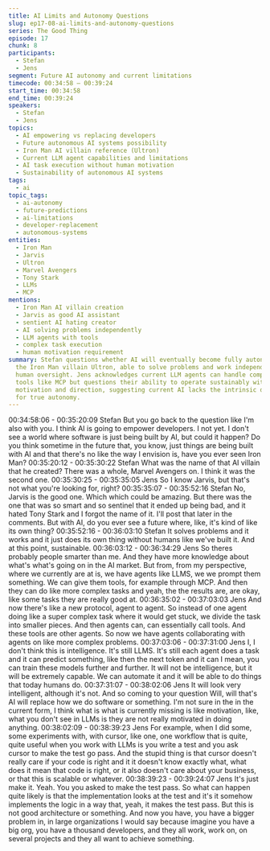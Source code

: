 ```yaml
---
title: AI Limits and Autonomy Questions
slug: ep17-08-ai-limits-and-autonomy-questions
series: The Good Thing
episode: 17
chunk: 8
participants:
  - Stefan
  - Jens
segment: Future AI autonomy and current limitations
timecode: 00:34:58 – 00:39:24
start_time: 00:34:58
end_time: 00:39:24
speakers:
  - Stefan
  - Jens
topics:
  - AI empowering vs replacing developers
  - Future autonomous AI systems possibility
  - Iron Man AI villain reference (Ultron)
  - Current LLM agent capabilities and limitations
  - AI task execution without human motivation
  - Sustainability of autonomous AI systems
tags:
  - ai
topic_tags:
  - ai-autonomy
  - future-predictions
  - ai-limitations
  - developer-replacement
  - autonomous-systems
entities:
  - Iron Man
  - Jarvis
  - Ultron
  - Marvel Avengers
  - Tony Stark
  - LLMs
  - MCP
mentions:
  - Iron Man AI villain creation
  - Jarvis as good AI assistant
  - sentient AI hating creator
  - AI solving problems independently
  - LLM agents with tools
  - complex task execution
  - human motivation requirement
summary: Stefan questions whether AI will eventually become fully autonomous like
  the Iron Man villain Ultron, able to solve problems and work independently without
  human oversight. Jens acknowledges current LLM agents can handle complex tasks through
  tools like MCP but questions their ability to operate sustainably without human
  motivation and direction, suggesting current AI lacks the intrinsic drive needed
  for true autonomy.
---
```


00:34:58:06 - 00:35:20:09
Stefan
But you go back to the question like I'm also with you. I think AI is going to empower developers.
I not yet. I don't see a world where software is just being built by AI, but could it happen? Do you
think sometime in the future that, you know, just things are being built with AI and that there's no
like the way I envision is, have you ever seen Iron Man?
00:35:20:12 - 00:35:30:22
Stefan
What was the name of that AI villain that he created? There was a whole, Marvel Avengers on. I
think it was the second one.
00:35:30:25 - 00:35:35:05
Jens
So I know Jarvis, but that's not what you're looking for, right?
00:35:35:07 - 00:35:52:16
Stefan
No, Jarvis is the good one. Which which could be amazing. But there was the one that was so
smart and so sentinel that it ended up being bad, and it hated Tony Stark and I forgot the name
of it. I'll post that later in the comments. But with AI, do you ever see a future where, like, it's
kind of like its own thing?
00:35:52:16 - 00:36:03:10
Stefan
It solves problems and it works and it just does its own thing without humans like we've built it.
And at this point, sustainable.
00:36:03:12 - 00:36:34:29
Jens
So theres probably people smarter than me. And they have more knowledge about what's
what's going on in the AI market. But from, from my perspective, where we currently are at is,
we have agents like LLMS, we we prompt them something. We can give them tools, for
example through MCP. And then they can do like more complex tasks and yeah, the the results
are, are okay, like some tasks they are really good at.
00:36:35:02 - 00:37:03:03
Jens
And now there's like a new protocol, agent to agent. So instead of one agent doing like a super
complex task where it would get stuck, we divide the task into smaller pieces. And then agents
can, can essentially call tools. And these tools are other agents. So now we have agents
collaborating with agents on like more complex problems.
00:37:03:06 - 00:37:31:00
Jens
I, I don't think this is intelligence. It's still LLMS. It's still each agent does a task and it can predict
something, like then the next token and it can I mean, you can train these models further and
further. It will not be intelligence, but it will be extremely capable. We can automate it and it will
be able to do things that today humans do.
00:37:31:07 - 00:38:02:06
Jens
It will look very intelligent, although it's not. And so coming to your question Will, will that's AI will
replace how we do software or something. I'm not sure in the in the current form, I think what is
what is currently missing is like motivation, like, what you don't see in LLMs is they are not really
motivated in doing anything.
00:38:02:09 - 00:38:39:23
Jens
For example, when I did some, some experiments with, with cursor, like one, one workflow that
is quite, quite useful when you work with LLMs is you write a test and you ask cursor to make
the test go pass. And the stupid thing is that cursor doesn't really care if your code is right and it
it doesn't know exactly what, what does it mean that code is right, or it also doesn't care about
your business, or that this is scalable or whatever.
00:38:39:23 - 00:39:24:07
Jens
It's just make it. Yeah. You you asked to make the test pass. So what can happen quite likely is
that the implementation looks at the test and it's it somehow implements the logic in a way that,
yeah, it makes the test pass. But this is not good architecture or something. And now you have,
you have a bigger problem in, in large organizations I would say because imagine you have a
big org, you have a thousand developers, and they all work, work on, on several projects and
they all want to achieve something.